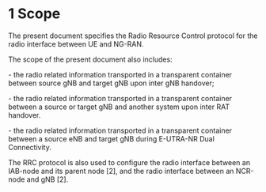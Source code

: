 #  1 Scope

The present document specifies the Radio Resource Control protocol for
the radio interface between UE and NG-RAN.

The scope of the present document also includes:

\- the radio related information transported in a transparent container
between source gNB and target gNB upon inter gNB handover;

\- the radio related information transported in a transparent container
between a source or target gNB and another system upon inter RAT
handover.

\- the radio related information transported in a transparent container
between a source eNB and target gNB during E-UTRA-NR Dual Connectivity.

The RRC protocol is also used to configure the radio interface between
an IAB-node and its parent node \[2\], and the radio interface between
an NCR-node and gNB \[2\].
